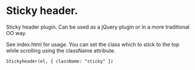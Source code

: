 Sticky header.
=============

Sticky header plugin. Can be used as a jQuery plugin or in a more traditional OO way. 

See index.html for usage. You can set the class which to stick to the top while scrolling using the className attribute.

    Stickyheader(el, { className: "sticky" })